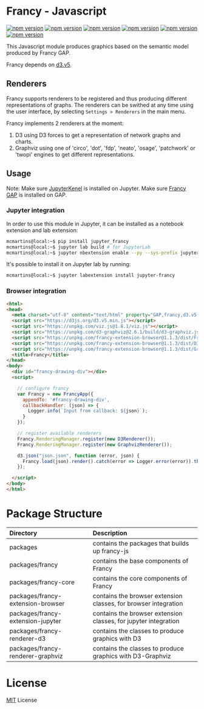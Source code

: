 # Francy - Javascript

[![npm version](https://badge.fury.io/js/francy.svg)](https://badge.fury.io/js/francy)
[![npm version](https://badge.fury.io/js/francy-core.svg)](https://badge.fury.io/js/francy-core)
[![npm version](https://badge.fury.io/js/francy-extension-browser.svg)](https://badge.fury.io/js/francy-extension-browser)
[![npm version](https://badge.fury.io/js/jupyter-francy.svg)](https://badge.fury.io/js/jupyter-francy)
[![npm version](https://badge.fury.io/js/francy-renderer-d3.svg)](https://badge.fury.io/js/francy-renderer-d3)
[![npm version](https://badge.fury.io/js/francy-renderer-graphviz.svg)](https://badge.fury.io/js/francy-renderer-graphviz)

This Javascript module produces graphics based on the semantic model produced by Francy GAP.

Francy depends on [d3.v5](https://d3js.org/).

## Renderers

Francy supports renderers to be registered and thus producing different representations of graphs.
The renderers can be swithed at any time using the user interface, by selecting `Settings > Renderers` in the main menu.

Francy implements 2 renderers at the moment:

1. D3 using D3 forces to get a representation of network graphs and charts.
2. Graphviz using one of 'circo', 'dot', 'fdp', 'neato', 'osage', 'patchwork' or 'twopi' engines to get different representations.

## Usage

Note: 
Make sure [JupyterKenel](https://github.com/gap-packages/JupyterKernel) is installed on Jupyter.
Make sure [Francy GAP](/) is installed on GAP.

### Jupyter integration

In order to use this module in Jupyter, it can be installed as a notebook extension and lab extension:

```bash
mcmartins@local:~$ pip install jupyter_francy
mcmartins@local:~$ jupyter lab build # for JupyterLab
mcmartins@local:~$ jupyter nbextension enable --py --sys-prefix jupyter_francy # for Notebook
```

It's possible to install it on Jupyter lab by running:

```bash
mcmartins@local:~$ jupyter labextension install jupyter-francy
```

### Browser integration

```html
<html>
<head>
  <meta charset="utf-8" content="text/html" property="GAP,francy,d3.v5,graphviz">
  <script src="https://d3js.org/d3.v5.min.js"></script>
  <script src="https://unpkg.com/viz.js@1.8.1/viz.js"></script>
  <script src="https://unpkg.com/d3-graphviz@2.6.1/build/d3-graphviz.js"></script>
  <script src="https://unpkg.com/francy-extension-browser@1.1.3/dist/FrancyJS.bundle.js"></script>
  <script src="https://unpkg.com/francy-extension-browser@1.1.3/dist/D3Renderer.bundle.js"></script>
  <script src="https://unpkg.com/francy-extension-browser@1.1.3/dist/GraphvizRenderer.bundle.js"></script>
  <title>Francy</title>
</head>
<body>
  <div id="francy-drawing-div"></div>
  <script>

    // configure francy
    var Francy = new FrancyApp({ 
      appendTo: '#francy-drawing-div', 
      callbackHandler: (json) => {
        Logger.info(`Input from callback: ${json}`);
      }
    });

    // register available renderers
    Francy.RenderingManager.register(new D3Renderer());
    Francy.RenderingManager.register(new GraphvizRenderer());

    d3.json("json.json", function (error, json) {
      Francy.load(json).render().catch(error => Logger.error(error)).then(element => Logger.info('... Do whatever with me:', element));
    });

  </script>
</body>
</html>
```

# Package Structure

|Directory                          |Description                                                      |
|:----------------------------------|:----------------------------------------------------------------|
| packages                          | contains the packages that builds up francy-js                  |
| packages/francy                   | contains the base components of Francy                          |
| packages/francy-core              | contains the core components of Francy                          |
| packages/francy-extension-browser | contains the browser extension classes, for browser integration |
| packages/francy-extension-jupyter | contains the browser extension classes, for jupyter integration |
| packages/francy-renderer-d3       | contains the classes to produce graphics with D3                |
| packages/francy-renderer-graphviz | contains the classes to produce graphics with D3-Graphviz       |

# License

[MIT](LICENSE) License
